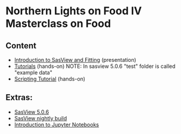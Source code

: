 

Northern Lights on Food IV Masterclass on Food 
===================================================
## Content
- [Introduction to SasView and Fitting](SasView_NLoF.pptx) (presentation)
- [Tutorials](https://www.sasview.org/documentation/) (hands-on) NOTE: In sasview 5.0.6 "test" folder is called "example data"
- [Scripting Tutorial](SasModelsSphereFit.ipynb) (hands-on)

## Extras:
- [SasView 5.0.6](https://github.com/SasView/sasview/releases/tag/v5.0.6)
- [SasView nightly build](https://github.com/SasView/sasview/releases/tag/nightly-build)
- [Introduction to Jupyter Notebooks](https://jupyterlab.readthedocs.io/en/stable/user/interface.html)

